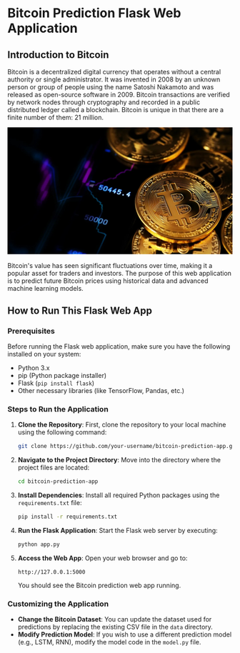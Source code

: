 # Bitcoin Prediction Flask Web Application

## Introduction to Bitcoin
Bitcoin is a decentralized digital currency that operates without a central authority or single administrator. It was invented in 2008 by an unknown person or group of people using the name Satoshi Nakamoto and was released as open-source software in 2009. Bitcoin transactions are verified by network nodes through cryptography and recorded in a public distributed ledger called a blockchain. Bitcoin is unique in that there are a finite number of them: 21 million.

![Bitcoin](https://github.com/Nishant2018/Bit-Coin-Prediction-LSTM/blob/main/static/css/1.jpg)

Bitcoin's value has seen significant fluctuations over time, making it a popular asset for traders and investors. The purpose of this web application is to predict future Bitcoin prices using historical data and advanced machine learning models.
    
## How to Run This Flask Web App       
        
### Prerequisites
Before running the Flask web application, make sure you have the following installed on your system:
- Python 3.x
- pip (Python package installer)
- Flask (`pip install flask`)
- Other necessary libraries (like TensorFlow, Pandas, etc.)

### Steps to Run the Application
1. **Clone the Repository**: First, clone the repository to your local machine using the following command:
    ```bash
    git clone https://github.com/your-username/bitcoin-prediction-app.git
    ```
    
2. **Navigate to the Project Directory**: Move into the directory where the project files are located:
    ```bash
    cd bitcoin-prediction-app
    ```

3. **Install Dependencies**: Install all required Python packages using the `requirements.txt` file:
    ```bash
    pip install -r requirements.txt
    ```

4. **Run the Flask Application**: Start the Flask web server by executing:
    ```bash
    python app.py
    ```

5. **Access the Web App**: Open your web browser and go to:
    ```
    http://127.0.0.1:5000
    ```
    You should see the Bitcoin prediction web app running.

### Customizing the Application
- **Change the Bitcoin Dataset**: You can update the dataset used for predictions by replacing the existing CSV file in the `data` directory.
- **Modify Prediction Model**: If you wish to use a different prediction model (e.g., LSTM, RNN), modify the model code in the `model.py` file.

```markdown

